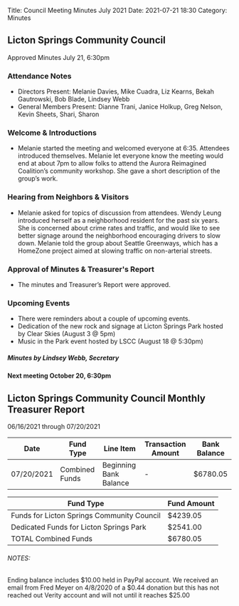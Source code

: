 Title: Council Meeting Minutes July 2021
Date: 2021-07-21 18:30
Category: Minutes

## Licton Springs Community Council
Approved Minutes July 21, 6:30pm

### Attendance Notes

* Directors Present: Melanie Davies, Mike Cuadra, Liz Kearns, Bekah Gautrowski, Bob Blade, Lindsey Webb
* General Members Present: Dianne Trani, Janice Holkup, Greg Nelson, Kevin Sheets, Shari, Sharon

### Welcome & Introductions

* Melanie started the meeting and welcomed everyone at 6:35. Attendees introduced themselves. Melanie let everyone know the meeting would end at about 7pm to allow folks to attend the Aurora Reimagined Coalition’s community workshop. She gave a short description of the group’s work.

### Hearing from Neighbors & Visitors

* Melanie asked for topics of discussion from attendees. Wendy Leung introduced herself as a neighborhood resident for the past six years. She is concerned about crime rates and traffic, and would like to see better signage around the neighborhood encouraging drivers to slow down. Melanie told the group about Seattle Greenways, which has a HomeZone project aimed at slowing traffic on non-arterial streets.

### Approval of Minutes & Treasurer's Report

* The minutes and Treasurer’s Report were approved. 

### Upcoming Events
* There were reminders about a couple of upcoming events.
* Dedication of the new rock and signage at Licton Springs Park hosted by Clear Skies (August 3 @ 5pm)
* Music in the Park event hosted by LSCC (August 18 @ 5:30pm)

##### Minutes by Lindsey Webb, Secretary
#### Next meeting October 20, 6:30pm

## Licton Springs Community Council Monthly Treasurer Report 

06/16/2021 through 07/20/2021

Date | Fund Type | Line Item | Transaction Amount | Bank Balance  
------------ | ------------ | ------------- | ------------- | -------------
07/20/2021  | Combined Funds | Beginning Bank Balance  | -  | $6780.05

Fund Type | Fund Amount
------------ | -------------
Funds for Licton Springs Community Council | $4239.05
Dedicated Funds for Licton Springs Park | $2541.00
TOTAL Combined Funds | $6780.05

###### NOTES:  

Ending balance includes $10.00 held in PayPal account.
We received an email from Fred Meyer on 4/8/2020 of a $0.44 donation but this has not reached out Verity account and will not until it reaches $25.00
